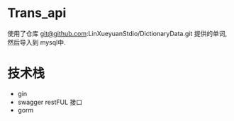 # Trans_api
使用了仓库 git@github.com:LinXueyuanStdio/DictionaryData.git 提供的单词,然后导入到 mysql中.

# 技术栈
- gin
- swagger restFUL 接口
- gorm

